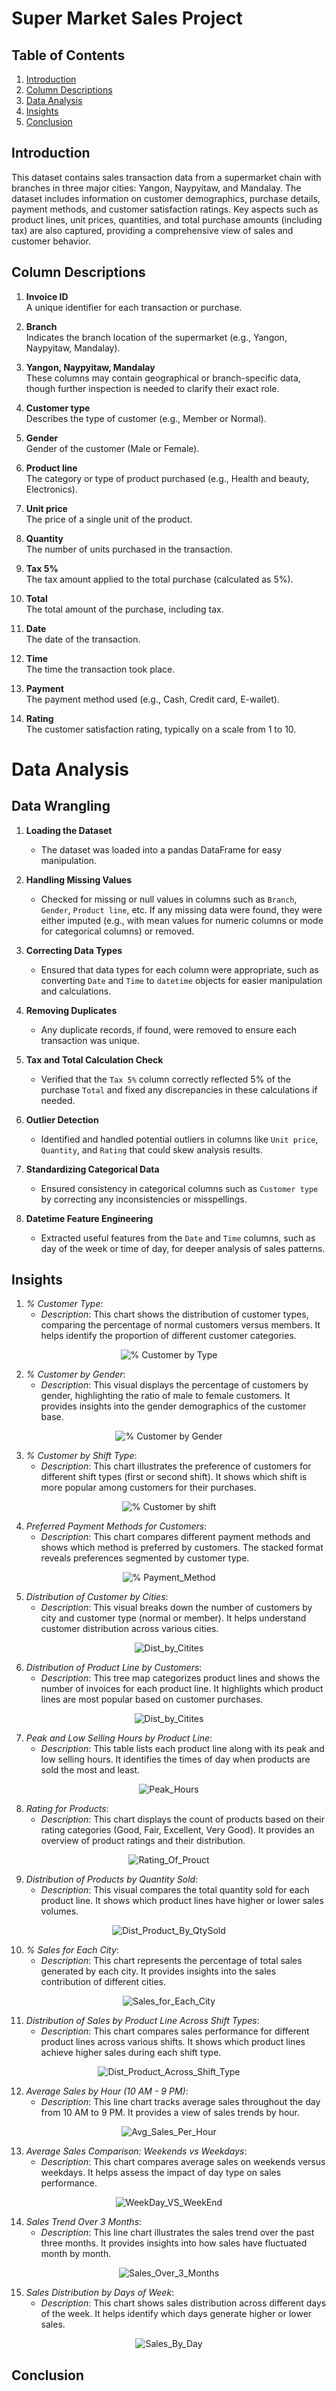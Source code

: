# Super Market Sales Project


## Table of Contents
1. [Introduction](#introduction)
2. [Column Descriptions](#column-descriptions)
3. [Data Analysis](#data-analysis)
4. [Insights](#insights)
5. [Conclusion](#conclusion)

## Introduction
This dataset contains sales transaction data from a supermarket chain with branches in three major cities: Yangon, Naypyitaw, and Mandalay. The dataset includes information on customer demographics, purchase details, payment methods, and customer satisfaction ratings. Key aspects such as product lines, unit prices, quantities, and total purchase amounts (including tax) are also captured, providing a comprehensive view of sales and customer behavior.

## Column Descriptions

1. **Invoice ID**  
   A unique identifier for each transaction or purchase.

2. **Branch**  
   Indicates the branch location of the supermarket (e.g., Yangon, Naypyitaw, Mandalay).

3. **Yangon, Naypyitaw, Mandalay**  
   These columns may contain geographical or branch-specific data, though further inspection is needed to clarify their exact role.

4. **Customer type**  
   Describes the type of customer (e.g., Member or Normal).

5. **Gender**  
   Gender of the customer (Male or Female).

6. **Product line**  
   The category or type of product purchased (e.g., Health and beauty, Electronics).

7. **Unit price**  
   The price of a single unit of the product.

8. **Quantity**  
   The number of units purchased in the transaction.

9. **Tax 5%**  
   The tax amount applied to the total purchase (calculated as 5%).

10. **Total**  
    The total amount of the purchase, including tax.

11. **Date**  
    The date of the transaction.

12. **Time**  
    The time the transaction took place.

13. **Payment**  
    The payment method used (e.g., Cash, Credit card, E-wallet).

14. **Rating**  
    The customer satisfaction rating, typically on a scale from 1 to 10.
    

# Data Analysis

## Data Wrangling

1. **Loading the Dataset**  
   - The dataset was loaded into a pandas DataFrame for easy manipulation.

2. **Handling Missing Values**  
   - Checked for missing or null values in columns such as `Branch`, `Gender`, `Product line`, etc. If any missing data were found, they were either imputed (e.g., with mean values for numeric columns or mode for categorical columns) or removed.

3. **Correcting Data Types**  
   - Ensured that data types for each column were appropriate, such as converting `Date` and `Time` to `datetime` objects for easier manipulation and calculations.

4. **Removing Duplicates**  
   - Any duplicate records, if found, were removed to ensure each transaction was unique.

5. **Tax and Total Calculation Check**  
   - Verified that the `Tax 5%` column correctly reflected 5% of the purchase `Total` and fixed any discrepancies in these calculations if needed.

6. **Outlier Detection**  
   - Identified and handled potential outliers in columns like `Unit price`, `Quantity`, and `Rating` that could skew analysis results.

7. **Standardizing Categorical Data**  
   - Ensured consistency in categorical columns such as  `Customer type` by correcting any inconsistencies or misspellings.

8. **Datetime Feature Engineering**  
   - Extracted useful features from the `Date` and `Time` columns, such as day of the week or time of day, for deeper analysis of sales patterns.





## Insights

1. *% Customer Type*:
   - *Description*: This chart shows the distribution of customer types, comparing the percentage of normal customers versus members. It helps identify the proportion of different customer categories.

 <p align="center">
  <img src="powerBi/customer_type.png" alt="% Customer by Type"/>
</p>

2. *% Customer by Gender*:
   - *Description*: This visual displays the percentage of customers by gender, highlighting the ratio of male to female customers. It provides insights into the gender demographics of the customer base.


<p align="center">
  <img src="powerBi/customer_gender.png" alt="% Customer by Gender"/>
</p>


3. *% Customer by Shift Type*:
   - *Description*: This chart illustrates the preference of customers for different shift types (first or second shift). It shows which shift is more popular among customers for their purchases.


<p align="center">
  <img src="powerBi/customer_shift.png" alt="% Customer by shift"/>
</p>


4. *Preferred Payment Methods for Customers*:
   - *Description*: This chart compares different payment methods and shows which method is preferred by customers. The stacked format reveals preferences segmented by customer type.


<p align="center">
  <img src="powerBi/payment_method.png" alt="% Payment_Method"/>
</p>


5. *Distribution of Customer by Cities*:
   - *Description*: This visual breaks down the number of customers by city and customer type (normal or member). It helps understand customer distribution across various cities.


<p align="center">
  <img src="powerBi/customer_by_city.png" alt=" Dist_by_Citites"/>
</p>


6. *Distribution of Product Line by Customers*:
   - *Description*: This tree map categorizes product lines and shows the number of invoices for each product line. It highlights which product lines are most popular based on customer purchases.


<p align="center">
  <img src="powerBi/customer_by_city.png" alt=" Dist_by_Citites"/>
</p>


7. *Peak and Low Selling Hours by Product Line*:
   - *Description*: This table lists each product line along with its peak and low selling hours. It identifies the times of day when products are sold the most and least.


<p align="center">
  <img src="powerBi/peak_selling_hours.png" alt="Peak_Hours"/>
</p>


8. *Rating for Products*:
   - *Description*: This chart displays the count of products based on their rating categories (Good, Fair, Excellent, Very Good). It provides an overview of product ratings and their distribution.


<p align="center">
  <img src="powerBi/rating_of_products.png" alt="Rating_Of_Prouct"/>
</p>


9. *Distribution of Products by Quantity Sold*:
   - *Description*: This visual compares the total quantity sold for each product line. It shows which product lines have higher or lower sales volumes.


<p align="center">
  <img src="powerBi/dist_product_by_qty.png" alt=" Dist_Product_By_QtySold"/>
</p>


10. *% Sales for Each City*:
    - *Description*: This chart represents the percentage of total sales generated by each city. It provides insights into the sales contribution of different cities.


<p align="center">
  <img src="powerBi/sale_for_each_city.png" alt=" Sales_for_Each_City"/>
</p>


11. *Distribution of Sales by Product Line Across Shift Types*:
    - *Description*: This chart compares sales performance for different product lines across various shifts. It shows which product lines achieve higher sales during each shift type.


<p align="center">
  <img src="powerBi/product_line_across_shift.png" alt="Dist_Product_Across_Shift_Type"/>
</p>


12. *Average Sales by Hour (10 AM - 9 PM)*:
    - *Description*: This line chart tracks average sales throughout the day from 10 AM to 9 PM. It provides a view of sales trends by hour.


<p align="center">
  <img src="powerBi/avg_sales_by_hour.png" alt="Avg_Sales_Per_Hour"/>
</p>


13. *Average Sales Comparison: Weekends vs Weekdays*:
    - *Description*: This chart compares average sales on weekends versus weekdays. It helps assess the impact of day type on sales performance.


<p align="center">
  <img src="powerBi/sales_comparison.png" alt=" WeekDay_VS_WeekEnd"/>
</p>


14. *Sales Trend Over 3 Months*:
    - *Description*: This line chart illustrates the sales trend over the past three months. It provides insights into how sales have fluctuated month by month.


<p align="center">
  <img src="powerBi/total_sales_over_3_months.png" alt=" Sales_Over_3_Months"/>
</p>


15. *Sales Distribution by Days of Week*:
    - *Description*: This chart shows sales distribution across different days of the week. It helps identify which days generate higher or lower sales.


<p align="center">
  <img src="powerBi/sales_dist_by_days_of_week.png" alt=" Sales_By_Day"/>
</p>

## Conclusion

